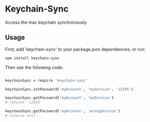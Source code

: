 Keychain-Sync
==============

Access the mac keychain synchronously

Usage
-----

First, add 'keychain-sync' to your package.json dependencies,
or run:

```bash
npm install keychain-sync
```

Then use the following code:

```coffee

keychainSync = require 'keychain-sync'

keychainSync.setPassword('myAccount', 'myService', '12345')

keychainSync.getPassword('myAccount', 'myService')
# returns '12345'

keychainSync.getPassword('myAccount', 'wrongService')
# returns null
```
